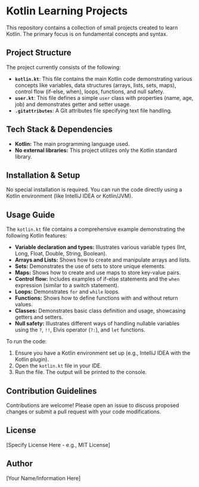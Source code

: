 # Kotlin Learning Projects

This repository contains a collection of small projects created to learn Kotlin.  The primary focus is on fundamental concepts and syntax.


## Project Structure

The project currently consists of the following:

* **`kotlin.kt`**: This file contains the main Kotlin code demonstrating various concepts like variables, data structures (arrays, lists, sets, maps), control flow (if-else, when), loops, functions, and null safety.
* **`user.kt`**: This file defines a simple `user` class with properties (name, age, job) and demonstrates getter and setter usage.
* **`.gitattributes`**:  A Git attributes file specifying text file handling.


## Tech Stack & Dependencies

* **Kotlin:** The main programming language used.
* **No external libraries:** This project utilizes only the Kotlin standard library.


## Installation & Setup

No special installation is required.  You can run the code directly using a Kotlin environment (like IntelliJ IDEA or Kotlin/JVM).


## Usage Guide

The `kotlin.kt` file contains a comprehensive example demonstrating the following Kotlin features:

* **Variable declaration and types:**  Illustrates various variable types (Int, Long, Float, Double, String, Boolean).
* **Arrays and Lists:** Shows how to create and manipulate arrays and lists.
* **Sets:** Demonstrates the use of sets to store unique elements.
* **Maps:** Shows how to create and use maps to store key-value pairs.
* **Control flow:** Includes examples of if-else statements and the `when` expression (similar to a switch statement).
* **Loops:** Demonstrates `for` and `while` loops.
* **Functions:** Shows how to define functions with and without return values.
* **Classes:** Demonstrates basic class definition and usage, showcasing getters and setters.
* **Null safety:** Illustrates different ways of handling nullable variables using the `?`, `!!`, Elvis operator (`?:`), and `let` functions.

To run the code:

1.  Ensure you have a Kotlin environment set up (e.g., IntelliJ IDEA with the Kotlin plugin).
2.  Open the `kotlin.kt` file in your IDE.
3.  Run the file. The output will be printed to the console.


## Contribution Guidelines

Contributions are welcome!  Please open an issue to discuss proposed changes or submit a pull request with your code modifications.


## License

[Specify License Here - e.g., MIT License]


## Author

[Your Name/Information Here]
